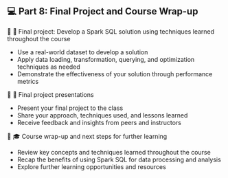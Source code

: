## 💻 Part 8: Final Project and Course Wrap-up

🔹 🌟 Final project: Develop a Spark SQL solution using techniques learned throughout the course
  - Use a real-world dataset to develop a solution
  - Apply data loading, transformation, querying, and optimization techniques as needed
  - Demonstrate the effectiveness of your solution through performance metrics

🔹 🎤 Final project presentations
  - Present your final project to the class
  - Share your approach, techniques used, and lessons learned
  - Receive feedback and insights from peers and instructors

🔹 🎓 Course wrap-up and next steps for further learning
  - Review key concepts and techniques learned throughout the course
  - Recap the benefits of using Spark SQL for data processing and analysis
  - Explore further learning opportunities and resources
